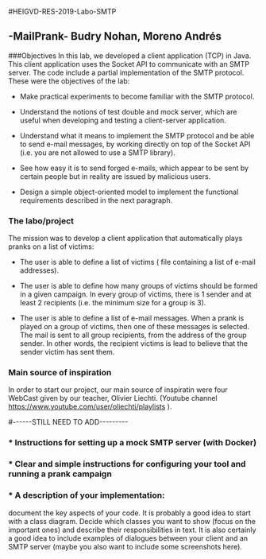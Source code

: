 #HEIGVD-RES-2019-Labo-SMTP
## -MailPrank- Budry Nohan, Moreno Andrés
###Objectives
In this lab, we developed a client application (TCP) in Java. This client application uses the Socket API to communicate with an SMTP server. The code include a partial implementation of the SMTP protocol. These were the objectives of the lab:

* Make practical experiments to become familiar with the SMTP protocol. 

* Understand the notions of test double and mock server, which are useful when developing and testing a client-server application.

* Understand what it means to implement the SMTP protocol and be able to send e-mail messages, by working directly on top of the Socket API (i.e. you are not allowed to use a SMTP library).

* See how easy it is to send forged e-mails, which appear to be sent by certain people but in reality are issued by malicious users.

* Design a simple object-oriented model to implement the functional requirements described in the next paragraph.

### The labo/project

The mission was to develop a client application that automatically plays pranks on a list of victims:

* The user is able to define a list of victims ( file containing a list of e-mail addresses).

* The user is able to define how many groups of victims should be formed in a given campaign. In every group of victims, there is 1 sender and at least 2 recipients (i.e. the minimum size for a group is 3).

* The user is able to define a list of e-mail messages. When a prank is played on a group of victims, then one of these messages is selected. The mail is sent to all group recipients, from the address of the group sender. In other words, the recipient victims is lead to believe that the sender victim has sent them.

### Main source of inspiration

In order to start our project, our main source of inspiratin were four WebCast given by our teacher, Olivier Liechti. (Youtube channel https://www.youtube.com/user/oliechti/playlists ).

#------STILL NEED TO ADD---------
### * Instructions for setting up a mock SMTP server (with Docker)

### * Clear and simple instructions for configuring your tool and running a prank campaign

### * A description of your implementation:

document the key aspects of your code. 
It is probably a good idea to start with a class diagram. Decide which classes you want to show (focus on the important ones) and describe their responsibilities in text. It is also certainly a good idea to include examples of dialogues between your client and an SMTP server (maybe you also want to include some screenshots here).







